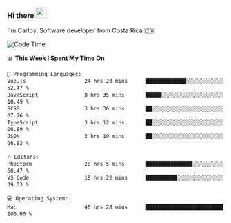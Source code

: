 ### Hi there <img src="https://media.giphy.com/media/hvRJCLFzcasrR4ia7z/giphy.gif" width="25px" height="25px">

I'm Carlos, Software developer from Costa Rica 🇨🇷

[//]: # (<a href="https://app.daily.dev/carum98"><img src="https://github.com/carum98/carum98/blob/main/devcard.svg" width="400" alt="Carlos Umaña Acevedo's Dev Card"/></a>)


<!--START_SECTION:waka-->
![Code Time](http://img.shields.io/badge/Code%20Time-13%2C242%20hrs%2050%20mins-blue)

📊 **This Week I Spent My Time On** 

```text
💬 Programming Languages: 
Vue.js                   24 hrs 23 mins      █████████████░░░░░░░░░░░░   52.47 % 
JavaScript               8 hrs 35 mins       █████░░░░░░░░░░░░░░░░░░░░   18.49 % 
SCSS                     3 hrs 36 mins       ██░░░░░░░░░░░░░░░░░░░░░░░   07.76 % 
TypeScript               3 hrs 12 mins       ██░░░░░░░░░░░░░░░░░░░░░░░   06.89 % 
JSON                     3 hrs 10 mins       ██░░░░░░░░░░░░░░░░░░░░░░░   06.82 % 

🔥 Editors: 
PhpStorm                 28 hrs 5 mins       ███████████████░░░░░░░░░░   60.47 % 
VS Code                  18 hrs 22 mins      ██████████░░░░░░░░░░░░░░░   39.53 % 

💻 Operating System: 
Mac                      46 hrs 28 mins      █████████████████████████   100.00 % 
```


<!--END_SECTION:waka-->
